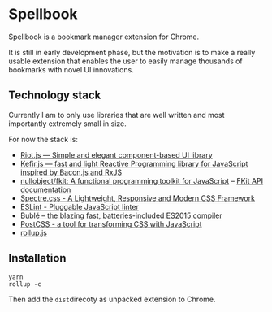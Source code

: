 # Spellbook

Spellbook is a bookmark manager extension for Chrome.

It is still in early development phase, but the motivation is to make a really
usable extension that enables the user to easily manage thousands of bookmarks
with novel UI innovations.

## Technology stack

Currently I am to only use libraries that are well written and most importantly
extremely small in size.

For now the stack is:

- [Riot.js — Simple and elegant component-based UI library](https://riot.js.org/)
- [Kefir.js — fast and light Reactive Programming library for JavaScript inspired by Bacon.js and RxJS](https://kefirjs.github.io/kefir/)
- [nullobject/fkit: A functional programming toolkit for JavaScript](https://github.com/nullobject/fkit) – [FKit API documentation](https://nullobject.github.io/fkit/api.html)
- [Spectre.css - A Lightweight, Responsive and Modern CSS Framework](https://picturepan2.github.io/spectre/)
- [ESLint - Pluggable JavaScript linter](https://eslint.org/)
- [Bublé – the blazing fast, batteries-included ES2015 compiler](https://buble.surge.sh/guide/)
- [PostCSS - a tool for transforming CSS with JavaScript](https://postcss.org/)
- [rollup.js](https://rollupjs.org/guide/en)

## Installation

```
yarn
rollup -c
```

Then add the `dist`direcoty as unpacked extension to Chrome.
